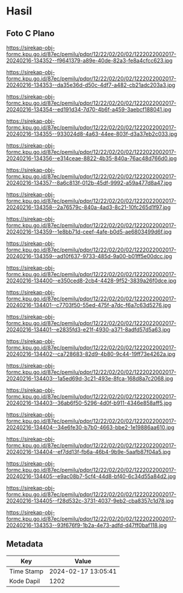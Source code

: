 # Hasil

## Foto C Plano

https://sirekap-obj-formc.kpu.go.id/87ec/pemilu/pdpr/12/22/02/20/02/1222022002017-20240216-134352--f9641379-a89e-40de-82a3-fe8a4cfcc623.jpg

https://sirekap-obj-formc.kpu.go.id/87ec/pemilu/pdpr/12/22/02/20/02/1222022002017-20240216-134353--da35e36d-d50c-4df7-a482-cb21adc203a3.jpg

https://sirekap-obj-formc.kpu.go.id/87ec/pemilu/pdpr/12/22/02/20/02/1222022002017-20240216-134354--ed191d34-7d70-4b6f-a459-3aebcf188041.jpg

https://sirekap-obj-formc.kpu.go.id/87ec/pemilu/pdpr/12/22/02/20/02/1222022002017-20240216-134355--933024d8-4a63-44ee-803f-d3a37eb2c033.jpg

https://sirekap-obj-formc.kpu.go.id/87ec/pemilu/pdpr/12/22/02/20/02/1222022002017-20240216-134356--e314ceae-8822-4b35-840a-76ac48d766d0.jpg

https://sirekap-obj-formc.kpu.go.id/87ec/pemilu/pdpr/12/22/02/20/02/1222022002017-20240216-134357--8a6c813f-012b-45df-9992-a59a477d8a47.jpg

https://sirekap-obj-formc.kpu.go.id/87ec/pemilu/pdpr/12/22/02/20/02/1222022002017-20240216-134358--2a76579c-840a-4ad3-8c21-10fc265d1f97.jpg

https://sirekap-obj-formc.kpu.go.id/87ec/pemilu/pdpr/12/22/02/20/02/1222022002017-20240216-134359--1e8bb71d-ceef-4afe-b0d5-ae6803499d6f.jpg

https://sirekap-obj-formc.kpu.go.id/87ec/pemilu/pdpr/12/22/02/20/02/1222022002017-20240216-134359--ad10f637-9733-485d-9a00-b01ff5e00dcc.jpg

https://sirekap-obj-formc.kpu.go.id/87ec/pemilu/pdpr/12/22/02/20/02/1222022002017-20240216-134400--e350ced8-2cb4-4428-9f52-3839a26f0dce.jpg

https://sirekap-obj-formc.kpu.go.id/87ec/pemilu/pdpr/12/22/02/20/02/1222022002017-20240216-134401--c7703f50-55ed-475f-a7dc-f6a7c63d5276.jpg

https://sirekap-obj-formc.kpu.go.id/87ec/pemilu/pdpr/12/22/02/20/02/1222022002017-20240216-134401--e2835fd3-e21f-4930-a371-8adfd57d5a63.jpg

https://sirekap-obj-formc.kpu.go.id/87ec/pemilu/pdpr/12/22/02/20/02/1222022002017-20240216-134402--ca728683-82d9-4b80-9c44-19ff73e4262a.jpg

https://sirekap-obj-formc.kpu.go.id/87ec/pemilu/pdpr/12/22/02/20/02/1222022002017-20240216-134403--1a5ed69d-3c21-493e-8fca-168d8a7c2068.jpg

https://sirekap-obj-formc.kpu.go.id/87ec/pemilu/pdpr/12/22/02/20/02/1222022002017-20240216-134403--36ab6f50-5296-4d0f-b911-4346e858aff5.jpg

https://sirekap-obj-formc.kpu.go.id/87ec/pemilu/pdpr/12/22/02/20/02/1222022002017-20240216-134404--34e6fe30-b7b0-4663-bbe2-1e19886aa610.jpg

https://sirekap-obj-formc.kpu.go.id/87ec/pemilu/pdpr/12/22/02/20/02/1222022002017-20240216-134404--ef7dd13f-fb6a-46b4-9b9e-5aafb87f04a5.jpg

https://sirekap-obj-formc.kpu.go.id/87ec/pemilu/pdpr/12/22/02/20/02/1222022002017-20240216-134405--e9ac08b7-5cf4-44d8-bf40-6c34d55a84d2.jpg

https://sirekap-obj-formc.kpu.go.id/87ec/pemilu/pdpr/12/22/02/20/02/1222022002017-20240216-134405--f28d532c-3731-4037-9eb2-cba8357c1d78.jpg

https://sirekap-obj-formc.kpu.go.id/87ec/pemilu/pdpr/12/22/02/20/02/1222022002017-20240216-134353--93f676f9-1b2a-4e73-adfd-d47ff0baf118.jpg


## Metadata

| Key        | Value               |
| ---------- | ------------------- |
| Time Stamp | 2024-02-17 13:05:41 |
| Kode Dapil | 1202                |



